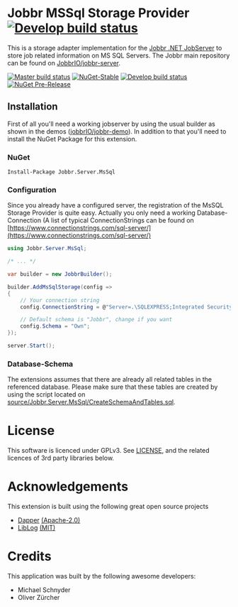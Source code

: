 
# Jobbr MSSql Storage Provider [![Develop build status][mssql-badge-build-develop]][mssql-link-build]

This is a storage adapter implementation for the [Jobbr .NET JobServer](http://www.jobbr.io) to store job related information on MS SQL Servers. 
The Jobbr main repository can be found on [JobbrIO/jobbr-server](https://github.com/jobbrIO).

[![Master build status][mssql-badge-build-master]][mssql-link-build] 
[![NuGet-Stable][mssql-badge-nuget]][mssql-link-nuget]
[![Develop build status][mssql-badge-build-develop]][mssql-link-build] 
[![NuGet Pre-Release][mssql-badge-nuget-pre]][mssql-link-nuget] 

## Installation
First of all you'll need a working jobserver by using the usual builder as shown in the demos ([jobbrIO/jobbr-demo](https://github.com/jobbrIO/jobbr-demo)). In addition to that you'll need to install the NuGet Package for this extension.

### NuGet

    Install-Package Jobbr.Server.MsSql

### Configuration
Since you already have a configured server, the registration of the MsSQL Storage Provider is quite easy. Actually you only need a working Database-Connection (A list of typical ConnectionStrings can be found on [https://www.connectionstrings.com/sql-server/](https://www.connectionstrings.com/sql-server/)

```c#
using Jobbr.Server.MsSql;

/* ... */

var builder = new JobbrBuilder();

builder.AddMsSqlStorage(config =>
{
    // Your connection string
    config.ConnectionString = @"Server=.\SQLEXPRESS;Integrated Security=true;InitialCatalog=JobbrDemoTest;";

    // Default schema is "Jobbr", change if you want
    config.Schema = "Own";
});

server.Start();
```

### Database-Schema
The extensions assumes that there are already all related tables in the referenced database. Please make sure that these tables are created by using the script located on [source/Jobbr.Server.MsSql/CreateSchemaAndTables.sql](source/Jobbr.Server.MsSql/CreateSchemaAndTables.sql).

# License
This software is licenced under GPLv3. See [LICENSE](LICENSE), and the related licences of 3rd party libraries below.

# Acknowledgements
This extension is built using the following great open source projects

* [Dapper](https://github.com/StackExchange/Dapper) 
  [(Apache-2.0)](https://github.com/StackExchange/Dapper/blob/master/License.txt)
* [LibLog](https://github.com/damianh/LibLog) 
  [(MIT)](https://github.com/damianh/LibLog/blob/master/licence.txt)



# Credits
This application was built by the following awesome developers:
* Michael Schnyder
* Oliver Zürcher

[mssql-link-build]:            https://ci.appveyor.com/project/Jobbr/jobbr-storage-mssql         
[mssql-link-nuget]:            https://www.nuget.org/packages/Jobbr.Server.MsSql

[mssql-badge-build-develop]:   https://img.shields.io/appveyor/ci/Jobbr/jobbr-storage-mssql/develop.svg?label=develop
[mssql-badge-build-master]:    https://img.shields.io/appveyor/ci/Jobbr/jobbr-storage-mssql/master.svg?label=master
[mssql-badge-nuget]:           https://img.shields.io/nuget/v/Jobbr.Server.MsSql.svg?label=NuGet%20stable
[mssql-badge-nuget-pre]:       https://img.shields.io/nuget/vpre/Jobbr.Server.MsSql.svg?label=NuGet%20pre

